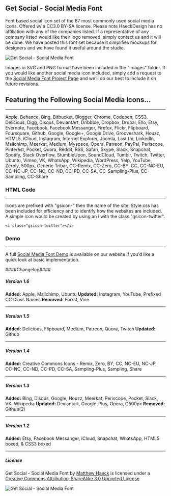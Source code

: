 Get Social - Social Media Font
---

Font based social icon set of the 87 most commonly used social media icons. Offered w/ a CC3.0 BY-SA license. Please note HaeckDesign has no affiliation with any of the companies listed. If a representative of any company listed would like their logo removed, simply contact us and it will be done. We have posted this font set because it simplifies mockups for designers and we have found it useful around the studio.

![Get Social - Social Media Font](https://s3-us-west-2.amazonaws.com/haeck/getsocial/Get-Social-Social-Icon-Font-Example.jpg)

Images in SVG and PNG format have been included in the "images" folder.  If you would like another social media icon included, simply add a request to the [Social Media Font Project Page](https://haeckdesign.com/freebies/icons/get-social-icon-set) and we'll do our best to include it on future revisions.


## Featuring the Following Social Media Icons... ##
---

Apple, Behance, Bing, Bitbucket, Blogger, Chrome, Codepen, CSS3, Delicious, Digg, Disqus, DeviantArt, Dribbble, Dropbox, Drupal, Ello, Etsy, Evernote, Facebook, Facebook Messanger, Firefox, Flickr, Flipboard, Foursquare, Github, Google, Google+, Google Drive, Grooveshark, Houzz, HTML5, iCloud, Instagram, Internet Explorer, Joomla, Last.fm, LinkedIn, Mailchimp, Meerkat, Medium, Myspace, Opera, Patreon, PayPal, Periscope, Pinterest, Pocket, Quora, Reddit, RSS, Safari, Skype, Slack, Snapchat, Spotify, Stack Overflow, StumbleUpon, SoundCloud, Tumblr, Twitch, Twitter, Ubuntu, Vimeo, VK, WhatsApp, Wikipedia, WordPress, Yelp, YouTube, Zerply, 500px, Generic Tribar, CC-Remix, CC-Zero, CC-BY, CC, CC-NC-EU, CC-NC-JP, CC-NC, CC-ND, CC-PD, CC-SA, CC-Sampling-Plus, CC-Sampling, CC-Share


### HTML Code ###
---

Icons are prefixed with "gsicon-" then the name of the site. Style.css has been included for efficiency and to identify how the websites are included. A simple icon would be created by using an i with the class "gsicon-twitter".

```<i class="gsicon-twitter"></i>```



### Demo ###
---

A full [Social Media Font Demo](https://demo.haeckdesign.com/get-social-icon-set/) is available on our website if you'd like a quick look at basic implementation.


####Changelog####

##### Version 1.6 #####
**Added:** Apple, Mailchimp, Ubuntu
**Updated:** Instagram, YouTube, Prefixed CC Class Names
**Removed:** Forrst, Vine

---

##### Version 1.5 #####
**Added:** Delicious, Flipboard, Medium, Patreon, Quora, Twitch
**Updated:** Github

---

##### Version 1.4 #####

**Added:** Creative Commons Icons - Remix, Zero, BY, CC, NC-EU, NC-JP, CC-NC, CC-ND, CC-PD, CC-SA, Sampling-Plus, Sampling, Share 

---

##### Version 1.3 #####

**Added:** Bing, Disqus, Google, Houzz, Meerkat, Periscope, Pocket, Slack, VK, Wikipedia
**Updated:** Deviantart, Google-Plus, Opera, G500px
**Removed:** Github(2)

---

##### Version 1.2 #####

**Added:** Etsy, Facebook Messanger, iCloud, Snapchat, WhatsApp, HTML5 boxed, & CSS3 boxed

---

##### License #####

<span xmlns:dct="http://purl.org/dc/terms/" href="http://purl.org/dc/dcmitype/StillImage" property="dct:title" rel="dct:type">Get Social - Social Media Font</span> by [Matthew Haeck](https://haeckdesign.com/freebies/icons/get-social-icon-set) is licensed under a [Creative Commons Attribution-ShareAlike 3.0 Unported License](https://creativecommons.org/licenses/by-sa/3.0/deed.en_US)

![Get Social - Social Media Font](https://licensebuttons.net/l/by-sa/3.0/80x15.png)
